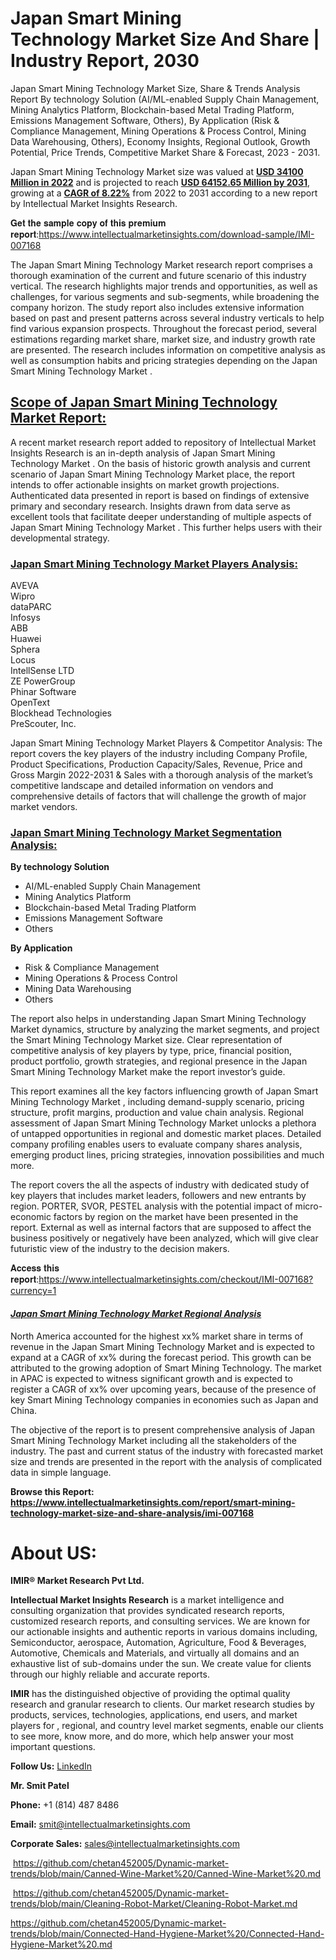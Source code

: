 <h1>Japan Smart Mining Technology&nbsp;Market Size And Share | Industry Report, 2030</h1>
<p>Japan Smart Mining Technology Market Size, Share &amp; Trends Analysis Report By technology Solution (AI/ML-enabled Supply Chain Management, Mining Analytics Platform, Blockchain-based Metal Trading Platform, Emissions Management Software, Others), By Application (Risk &amp; Compliance Management, Mining Operations &amp; Process Control, Mining Data Warehousing, Others), Economy Insights, Regional Outlook, Growth Potential, Price Trends, Competitive Market Share &amp; Forecast, 2023 - 2031.</p>
<p>Japan Smart Mining Technology Market size was valued at&nbsp;<strong><u>USD 34100 Million in 2022</u></strong>&nbsp;and is projected to reach&nbsp;<strong><u>USD 64152.65 Million by 2031</u></strong>, growing at a&nbsp;<strong><u>CAGR of 8.22%</u></strong>&nbsp;from 2022 to 2031 according to a new report by Intellectual Market Insights Research.</p>
<p>𝐆𝐞𝐭 𝐭𝐡𝐞 𝐬𝐚𝐦𝐩𝐥𝐞 𝐜𝐨𝐩𝐲 𝐨𝐟 𝐭𝐡𝐢𝐬 𝐩𝐫𝐞𝐦𝐢𝐮𝐦 𝐫𝐞𝐩𝐨𝐫𝐭:<a href="https://www.intellectualmarketinsights.com/download-sample/IMI-007168">https://www.intellectualmarketinsights.com/download-sample/IMI-007168</a>&nbsp;</p>
<p>The Japan Smart Mining Technology Market research report comprises a thorough examination of the current and future scenario of this industry vertical. The research highlights major trends and opportunities, as well as challenges, for various segments and sub-segments, while broadening the company horizon. The study report also includes extensive information based on past and present patterns across several industry verticals to help find various expansion prospects. Throughout the forecast period, several estimations regarding market share, market size, and industry growth rate are presented. The research includes information on competitive analysis as well as consumption habits and pricing strategies depending on the Japan Smart Mining Technology Market .</p>
<h2><strong><u>Scope of Japan Smart Mining Technology Market Report:</u></strong></h2>
<p>A recent market research report added to repository of Intellectual Market Insights Research is an in-depth analysis of Japan Smart Mining Technology Market . On the basis of historic growth analysis and current scenario of Japan Smart Mining Technology Market place, the report intends to offer actionable insights on market growth projections. Authenticated data presented in report is based on findings of extensive primary and secondary research. Insights drawn from data serve as excellent tools that facilitate deeper understanding of multiple aspects of Japan Smart Mining Technology Market . This further helps users with their developmental strategy.</p>
<h3><strong><u>Japan Smart Mining Technology Market Players Analysis:</u></strong></h3>
<p>AVEVA<br />Wipro<br />dataPARC<br />Infosys<br />ABB<br />Huawei<br />Sphera<br />Locus<br />IntellSense LTD<br />ZE PowerGroup<br />Phinar Software<br />OpenText<br />Blockhead Technologies<br />PreScouter, Inc.</p>
<p>Japan Smart Mining Technology Market Players &amp; Competitor Analysis: The report covers the key players of the industry including Company Profile, Product Specifications, Production Capacity/Sales, Revenue, Price and Gross Margin 2022-2031 &amp; Sales with a thorough analysis of the market&rsquo;s competitive landscape and detailed information on vendors and comprehensive details of factors that will challenge the growth of major market vendors.</p>
<h3><strong><u>Japan Smart Mining Technology Market Segmentation Analysis:</u></strong></h3>
<p><strong>By technology Solution</strong></p>
<ul>
<li>AI/ML-enabled Supply Chain Management</li>
<li>Mining Analytics Platform</li>
<li>Blockchain-based Metal Trading Platform</li>
<li>Emissions Management Software</li>
<li>Others</li>
</ul>
<p><strong>By Application</strong></p>
<ul>
<li>Risk &amp; Compliance Management</li>
<li>Mining Operations &amp; Process Control</li>
<li>Mining Data Warehousing</li>
<li>Others</li>
</ul>
<p>The report also helps in understanding Japan Smart Mining Technology Market dynamics, structure by analyzing the market segments, and project the Smart Mining Technology&nbsp;Market size. Clear representation of competitive analysis of key players by type, price, financial position, product portfolio, growth strategies, and regional presence in the Japan Smart Mining Technology Market make the report investor&rsquo;s guide.</p>
<p>This report examines all the key factors influencing growth of Japan Smart Mining Technology Market , including demand-supply scenario, pricing structure, profit margins, production and value chain analysis. Regional assessment of Japan Smart Mining Technology Market unlocks a plethora of untapped opportunities in regional and domestic market places. Detailed company profiling enables users to evaluate company shares analysis, emerging product lines, pricing strategies, innovation possibilities and much more.</p>
<p>The report covers the all the aspects of industry with dedicated study of key players that includes market leaders, followers and new entrants by region. PORTER, SVOR, PESTEL analysis with the potential impact of micro-economic factors by region on the market have been presented in the report. External as well as internal factors that are supposed to affect the business positively or negatively have been analyzed, which will give clear futuristic view of the industry to the decision makers.</p>
<p>𝐀𝐜𝐜𝐞𝐬𝐬 𝐭𝐡𝐢𝐬 𝐫𝐞𝐩𝐨𝐫𝐭:<a href="https://www.intellectualmarketinsights.com/checkout/IMI-007168?currency=1">https://www.intellectualmarketinsights.com/checkout/IMI-007168?currency=1</a>&nbsp;</p>
<h4><em><strong><u> Japan Smart Mining Technology Market Regional Analysis</u></strong></em></h4>
<p>North America accounted for the highest xx% market share in terms of revenue in the Japan Smart Mining Technology Market and is expected to expand at a CAGR of xx% during the forecast period. This growth can be attributed to the growing adoption of Smart Mining Technology. The market in APAC is expected to witness significant growth and is expected to register a CAGR of xx% over upcoming years, because of the presence of key Smart Mining Technology companies in economies such as Japan and China.</p>
<p>The objective of the report is to present comprehensive analysis of Japan Smart Mining Technology Market including all the stakeholders of the industry. The past and current status of the industry with forecasted market size and trends are presented in the report with the analysis of complicated data in simple language.</p>
<p><strong>Browse this Report:&nbsp; <a href="https://www.intellectualmarketinsights.com/report/smart-mining-technology-market-size-and-share-analysis/imi-007168">https://www.intellectualmarketinsights.com/report/smart-mining-technology-market-size-and-share-analysis/imi-007168</a>&nbsp;</strong></p>
<h1>About US:</h1>
<p><strong>IMIR&reg; Market Research Pvt Ltd.</strong></p>
<p><strong>Intellectual Market Insights Research</strong> is a market intelligence and consulting organization that provides syndicated research reports, customized research reports, and consulting services. We are known for our actionable insights and authentic reports in various domains including, Semiconductor, aerospace, Automation, Agriculture, Food &amp; Beverages, Automotive, Chemicals and Materials, and virtually all domains and an exhaustive list of sub-domains under the sun. We create value for clients through our highly reliable and accurate reports.</p>
<p><strong>IMIR</strong> has the distinguished objective of providing the optimal quality research and granular research to clients. Our market research studies by products, services, technologies, applications, end users, and market players for , regional, and country level market segments, enable our clients to see more, know more, and do more, which help answer your most important questions.</p>
<p><strong>Follow Us:</strong> <a href="https://www.linkedin.com/company/imir-marketresearch/">LinkedIn</a></p>
<p><strong>Mr. Smit Patel</strong></p>
<p><strong>Phone:</strong> +1 (814) 487 8486</p>
<p><strong>Email:</strong> <a href="mailto:smit@intellectualmarketinsights.com">smit@intellectualmarketinsights.com</a></p>
<p><strong>Corporate Sales:</strong> <a href="mailto:sales@intellectualmarketinsights.com">sales@intellectualmarketinsights.com</a></p>
<p>&nbsp;<a href="https://github.com/chetan452005/Dynamic-market-trends/blob/main/Canned-Wine-Market%20/Canned-Wine-Market%20.md">https://github.com/chetan452005/Dynamic-market-trends/blob/main/Canned-Wine-Market%20/Canned-Wine-Market%20.md</a>&nbsp;</p>
<p>&nbsp;<a href="https://github.com/chetan452005/Dynamic-market-trends/blob/main/Cleaning-Robot-Market/Cleaning-Robot-Market.md">https://github.com/chetan452005/Dynamic-market-trends/blob/main/Cleaning-Robot-Market/Cleaning-Robot-Market.md</a>&nbsp;</p>
<p><a href="https://github.com/chetan452005/Dynamic-market-trends/blob/main/Connected-Hand-Hygiene-Market%20/Connected-Hand-Hygiene-Market%20.md">https://github.com/chetan452005/Dynamic-market-trends/blob/main/Connected-Hand-Hygiene-Market%20/Connected-Hand-Hygiene-Market%20.md</a>&nbsp;</p>
